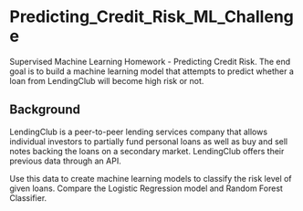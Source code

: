 # Predicting_Credit_Risk_ML_Challenge
Supervised Machine Learning Homework - Predicting Credit Risk. The end goal is to build a machine learning model that attempts to predict whether a loan from LendingClub will become high risk or not. 

## Background

LendingClub is a peer-to-peer lending services company that allows individual investors to partially fund personal loans as well as buy and sell notes backing the loans on a secondary market. LendingClub offers their previous data through an API.

Use this data to create machine learning models to classify the risk level of given loans. Compare the Logistic Regression model and Random Forest Classifier.

